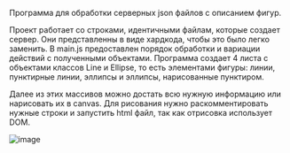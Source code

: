 Программа для обработки серверных json файлов с описанием фигур.

Проект работает со строками, идентичными файлам, которые создает сервер. 
Они представленны в виде хардкода, чтобы это было легко заменить.
В main.js предоставлен порядок обработки и вариации действий с полученными объектами. 
Программа создает 4 листа с объектами классов Line и Ellipse,
то есть элементами фигуры: линии, пунктирные линии, эллипсы и эллипсы, нарисованные пунктиром.

Далее из этих массивов можно достать всю нужную информацию или нарисовать их в canvas.
Для рисования нужно раскомментировать нужные строки и запустить html файл, так как отрисовка использует DOM. 

![image](https://github.com/user-attachments/assets/955a666d-5179-4e96-878d-e7c6f81239dd)
